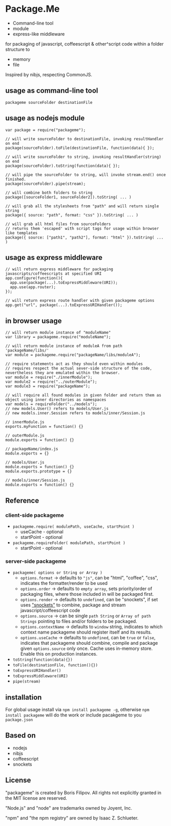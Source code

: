 # Package.Me #

  * Command-line tool 
  * module 
  * express-like middleware 

for packaging of javascript, coffeescript & other^script code within a folder structure to

  * memory
  * file

Inspired by nibjs, respecting CommonJS.

## usage as command-line tool ##

    packageme sourceFolder destinationFile

## usage as nodejs module ##

    var package = require("packageme");
  
    // will write sourceFolder to destinationFile, invoking resultHandler on end
    package(sourceFolder).toFile(destinationFile, function(data){ }); 
  
    // will write sourceFolder to string, invoking resultHandler(string) on end
    package(sourceFolder).toString(function(data){ });
  
    // will pipe the sourceFolder to string, will invoke stream.end() once finished.
    package(sourceFolder).pipe(stream);
    
    // will combine both folders to string
    package([sourceFolder1, sourceFolder2]).toString( ... )
    
    // will grab all the stylesheets from "path" and will return single string
    package({ source: "path", format: "css" }).toString( ... )
    
    // will grab all html files from sourceFolders 
    // returns them 'escaped' with script tags for usage within browser like templates
    package({ source: ["path1", "path2"], format: "html" }).toString( ... )

## usage as express middleware ##

    // will return express middleware for packaging javascripts/coffeescripts at specified URI
    app.configure(function(){
      app.use(package(...).toExpressMiddleware(URI));
      app.use(app.router);
    });

    // will return express route handler with given packageme options
    app.get("url", package(...).toExpressURIHandler());

## in browser usage ##

    // will return module instance of "moduleName"
    var library = packageme.require("moduleName");
  
    // will return module instance of moduleA from path 'packageName/libs/'
    var module = packageme.require("packageName/libs/moduleA");
  
    // require statements act as they should even within modules
    // requires respect the actual sever-side structure of the code, nevertheless they are emulated within the browser.
    var module = require("./innerModule");
    var module2 = require("../outerModule");
    var module3 = require("packageName");
    
    // will require all found modules in given folder and return them as object using inner directories as namespaces
    var models = requireFolder("../models");
    // new models.User() refers to models/User.js
    // new models.inner.Session refers to models/inner/Session.js
  
    // innerModule.js
    exports.myFunction = function() {}
  
    // outerModule.js
    module.exports = function() {}
  
    // packageName/index.js
    module.exports = {}
    
    // models/User.js
    module.exports = function() {}
    module.exports.prototype = {}
    
    // models/inner/Session.js
    module.exports = function() {}
    
## Reference ##
### client-side packageme ###

- `packageme.require( modulePath, useCache, startPoint )` 
  - useCache - optional
  - startPoint - optional
- `packageme.requireFolder( modulePath, startPoint )`
  - startPoint - optional

### server-side packageme ###
- `packageme( options or String or Array )`
  - `options.format` -> defaults to `"js"`, can be "html", "coffee", "css", indicates the formatter/render to be used
  - `options.order` -> defaults to `empty array`, sets priority/order of packaging files, where those included in will be packaged first.
  - `options.render` -> defaults to `undefined`, can be "snockets", if set uses ["snockets"](https://github.com/TrevorBurnham/snockets) to combine, package and stream javascript/coffeescript code
  - `options.source` -> can be single `path String` or `Array of path Strings` pointing to files and/or folders to be packaged.
  - `options.contextName` -> defaults to `window` string, indicates to which context name packageme should register itself and its results.
  - `options.useCache` -> defaults to `undefined`, can be `true` or `false`, indicates that packageme should combine, compile and package given `options.source` only once. Cache uses in-memory store. Enable this on production instances.
- `toString(function(data){})`
- `toFile(destinationFile, function(){})`
- `toExpressURIHandler()`
- `toExpressMiddleware(URI)`
- `pipe(stream)`

    
## installation ##

For global usage install via `npm install packageme -g`, otherwise `npm install packageme` will do the work or include pacakgeme to you `package.json`

## Based on ##

  * nodejs
  * nibjs
  * coffeescript
  * snockets

## License ##

"packageme" is created by Boris Filipov. All rights not explicitly granted in the MIT license are reserved.

"Node.js" and "node" are trademarks owned by Joyent, Inc. 

"npm" and "the npm registry" are owned by Isaac Z. Schlueter.